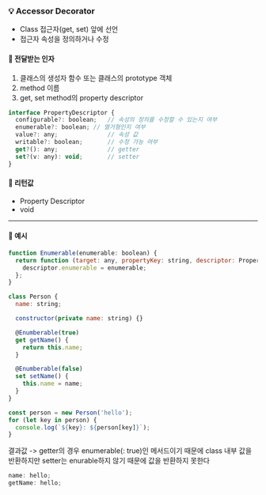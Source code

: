### 💡 Accessor Decorator

- Class 접근자(get, set) 앞에 선언
- 접근자 속성을 정의하거나 수정

#### 📌 전달받는 인자

1. 클래스의 생성자 함수 또는 클래스의 prototype 객체
2. method 이름
3. get, set method의 property descriptor

```js
interface PropertyDescriptor {
  configurable?: boolean;	// 속성의 정의를 수정할 수 있는지 여부
  enumerable?: boolean;	// 열거형인지 여부
  value?: any;				// 속성 값
  writable?: boolean;		// 수정 가능 여부
  get?(): any;				// getter
  set?(v: any): void;		// setter
}
```

#### 📌 리턴값

- Property Descriptor
- void

---

#### 📌 예시

```js
function Enumerable(enumerable: boolean) {
  return function (target: any, propertyKey: string, descriptor: PropertyDescriptor) {
    descriptor.enumerable = enumerable;
  };
}

class Person {
  name: string;

  constructor(private name: string) {}

  @Enumberable(true)
  get getName() {
    return this.name;
  }

  @Enumberable(false)
  set setName() {
    this.name = name;
  }
}

const person = new Person('hello');
for (let key in person) {
  console.log(`${key}: ${person[key]}`);
}
```

결과값
-> getter의 경우 enumerable(: true)인 메서드이기 때문에 class 내부 값을 반환하지만 setter는 enurable하지 않기 때문에 값을 반환하지 못한다

```js
name: hello;
getName: hello;
```
